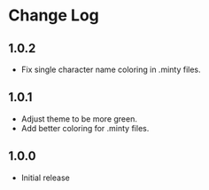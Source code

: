 # Change Log

## 1.0.2

- Fix single character name coloring in .minty files.

## 1.0.1

- Adjust theme to be more green.
- Add better coloring for .minty files.

## 1.0.0

- Initial release
